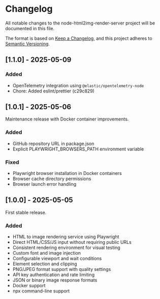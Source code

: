 # Changelog

All notable changes to the node-html2img-render-server project will be documented in this file.

The format is based on [Keep a Changelog](https://keepachangelog.com/en/1.0.0/),
and this project adheres to [Semantic Versioning](https://semver.org/spec/v2.0.0.html).

## [1.1.0] - 2025-05-09

### Added

- OpenTelemetry integration using `@elastic/opentelemetry-node`
- Chore: Added eslint/prettier (c29c829)

## [1.0.1] - 2025-05-06

Maintenance release with Docker container improvements.

### Added

- GitHub repository URL in package.json
- Explicit PLAYWRIGHT_BROWSERS_PATH environment variable

### Fixed

- Playwright browser installation in Docker containers
- Browser cache directory permissions
- Browser launch error handling

## [1.0.0] - 2025-05-05

First stable release.

### Added

- HTML to image rendering service using Playwright
- Direct HTML/CSS/JS input without requiring public URLs
- Consistent rendering environment for visual testing
- Custom font and image injection
- Configurable viewport and wait conditions
- Element selection and clipping
- PNG/JPEG format support with quality settings
- API key authentication and rate limiting
- JSON or binary image response formats
- Docker support
- npx command-line support
